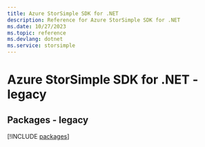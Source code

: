 ```yaml
---
title: Azure StorSimple SDK for .NET
description: Reference for Azure StorSimple SDK for .NET
ms.date: 10/27/2023
ms.topic: reference
ms.devlang: dotnet
ms.service: storsimple
---
```

# Azure StorSimple SDK for .NET - legacy
## Packages - legacy
[!INCLUDE [packages](storsimple-index.md)]